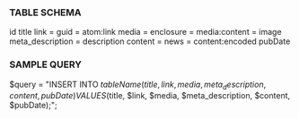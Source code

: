 ### TABLE SCHEMA

id
title
link = guid = atom:link
media = enclosure = media:content = image
meta_description = description
content = news = content:encoded
pubDate


### SAMPLE QUERY

$query = "INSERT INTO $tableName
    (title, link, media, meta_description, content, pubDate) VALUES 
    ($title, $link, $media, $meta_description, $content, $pubDate);";